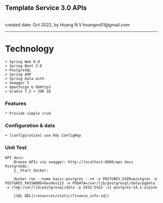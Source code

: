 <h2>Template Service 3.0 APIs</h2>
<br>created date: Oct 2022, by Hoang N.V hoangnv01@gmail.com

********************************************************************************************************* 
# Technology
	> Spring Web 6.0
    > Spring Boot 3.0
	> PostgreSQL
	> Spring AOP
	> Spring Data with 
	> Swagger 3
	> Openfeign & OkHttp3
    > Gradle 7.5 + JDK 18 

### Features
	* Provide simple crud 

### Configuration & data
	+ [configuration] use K8s ConfigMap

### Unit Test
	API docs:  
	    Browse APIs via swagger: http://localhost:8080/api-docs
	PostgreSQL: 
        1. Start docker: 
        ```
        docker run --name basic-postgres --rm -e POSTGRES_USER=postgres -e POSTGRES_PASSWORD=Devdev123 -e PGDATA=/var/lib/postgresql/data/pgdata -v /tmp:/var/lib/postgresql/data -p 5432:5432 -it postgres:14.1-alpine
        ```
	    [SQL DDL](resources/static/finance_info.sql)
